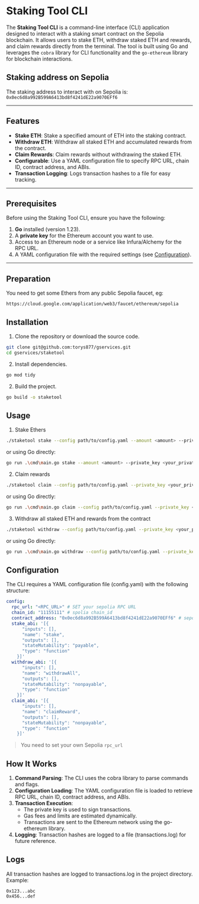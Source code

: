 # Staking Tool CLI

The **Staking Tool CLI** is a command-line interface (CLI) application designed to interact with a staking smart contract on the Sepolia blockchain. 
It allows users to stake ETH, withdraw staked ETH and rewards, and claim rewards directly from the terminal. 
The tool is built using Go and leverages the `cobra` library for CLI functionality and the `go-ethereum` library for blockchain interactions.

## Staking address on Sepolia

The staking address to interact with on Sepolia is: `0x0ec6d8a992B599A6413bd8f4241dE22a9070EFf6`

---

## Features

- **Stake ETH**: Stake a specified amount of ETH into the staking contract.
- **Withdraw ETH**: Withdraw all staked ETH and accumulated rewards from the contract.
- **Claim Rewards**: Claim rewards without withdrawing the staked ETH.
- **Configurable**: Use a YAML configuration file to specify RPC URL, chain ID, contract address, and ABIs.
- **Transaction Logging**: Logs transaction hashes to a file for easy tracking.

---

## Prerequisites

Before using the Staking Tool CLI, ensure you have the following:

1. **Go** installed (version 1.23).
2. A **private key** for the Ethereum account you want to use.
3. Access to an Ethereum node or a service like Infura/Alchemy for the RPC URL.
4. A YAML configuration file with the required settings (see [Configuration](#configuration)).

---

## Preparation
You need to get some Ethers from any public Sepolia faucet, eg:

```
https://cloud.google.com/application/web3/faucet/ethereum/sepolia
```

## Installation

1. Clone the repository or download the source code.

```bash
git clone git@github.com:torys877/gservices.git
cd gservices/staketool
``` 

2. Install dependencies.

```bash 
go mod tidy
```

2. Build the project.

```bash
go build -o staketool
```

## Usage

1. Stake Ethers

```bash
./staketool stake --config path/to/config.yaml --amount <amount> --private_key <your_private_key>
```

or using Go directly:

```bash
go run .\cmd\main.go stake --amount <amount> --private_key <your_private_key> --config .\config\config.yaml
```

2. Claim rewards

```bash
./staketool claim --config path/to/config.yaml --private_key <your_private_key>
```

or using Go directly:

```bash
go run .\cmd\main.go claim --config path/to/config.yaml --private_key <your_private_key>
```

3. Withdraw all staked ETH and rewards from the contract

```bash
./staketool withdraw --config path/to/config.yaml --private_key <your_private_key>
```

or using Go directly:

```bash
go run .\cmd\main.go withdraw --config path/to/config.yaml --private_key <your_private_key>
```

## Configuration
The CLI requires a YAML configuration file (config.yaml) with the following structure:

```yaml
config:
  rpc_url: "<RPC_URL>" # SET your sepolia RPC URL
  chain_id: "11155111" # spolia chain_id
  contract_address: "0x0ec6d8a992B599A6413bd8f4241dE22a9070EFf6" # sepolia staking smart contract
  stake_abi: '[{
      "inputs": [],
      "name": "stake",
      "outputs": [],
      "stateMutability": "payable",
      "type": "function"
    }]'
  withdraw_abi: '[{
      "inputs": [],
      "name": "withdrawAll",
      "outputs": [],
      "stateMutability": "nonpayable",
      "type": "function"
    }]'
  claim_abi: '[{
      "inputs": [],
      "name": "claimReward",
      "outputs": [],
      "stateMutability": "nonpayable",
      "type": "function"
    }]'

```

> You need to set your own Sepolia `rpc_url`

## How It Works
1. **Command Parsing**: The CLI uses the cobra library to parse commands and flags.
2. **Configuration Loading**: The YAML configuration file is loaded to retrieve RPC URL, chain ID, contract address, and ABIs.
3. **Transaction Execution**:
   * The private key is used to sign transactions.
   * Gas fees and limits are estimated dynamically.
   * Transactions are sent to the Ethereum network using the go-ethereum library.
4. **Logging**: Transaction hashes are logged to a file (transactions.log) for future reference.

## Logs
All transaction hashes are logged to transactions.log in the project directory. Example:

```
0x123...abc
0x456...def
```
